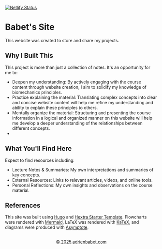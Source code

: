 [![Netlify Status](https://api.netlify.com/api/v1/badges/a2d55644-8f14-4798-b349-f428342d95fa/deploy-status)](https://app.netlify.com/sites/kin325r/deploys)

# Babet's Site

This website was created to store and share my projects.

## Why I Built This 
This project is more than just a collection of notes. It's an opportunity for me to:
- Deepen my understanding: By actively engaging with the course content through website creation, I aim to solidify my knowledge of biomechanics principles.
- Practice explaining the material: Translating complex concepts into clear and concise website content will help me refine my understanding and ability to explain these principles to others.
- Mentally organize the material: Structuring and presenting the course information in a logical and organized manner on this website will help me develop a deeper understanding of the relationships between different concepts.
- 
## What You'll Find Here
Expect to find resources including:
- Lecture Notes & Summaries: My own interpretations and summaries of key concepts.
- External Resources: Links to relevant articles, videos, and online tools.
- Personal Reflections: My own insights and observations on the course material.

## References
This site was built using [Hugo](https://gohugo.io/) and [Hextra Starter Template](https://github.com/imfing/hextra-starter-template). Flowcharts were rendered with [Mermaid](https://mermaid.js.org/), LaTeX was rendered with [KaTeX](https://katex.org/), and diagrams were produced with [Asymptote](https://asymptote.sourceforge.io/).
<br><br>
<div align="center"><a href="https://adrienbabet.com/" target="_blank">&copy; 2025 adrienbabet.com</a></div>
